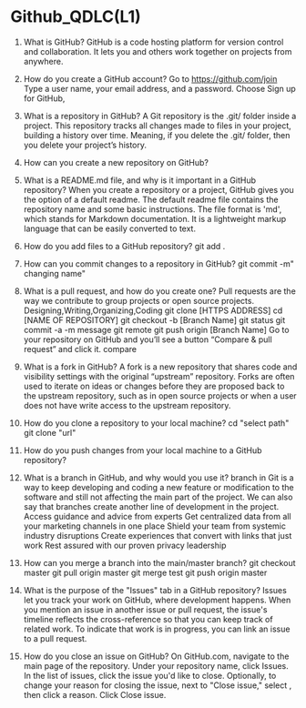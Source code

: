 # Github_QDLC(L1)

1. What is GitHub?
GitHub is a code hosting platform for version control and collaboration. It lets you and others work together on projects from anywhere.
2. How do you create a GitHub account?
Go to https://github.com/join
Type a user name, your email address, and a password.
Choose Sign up for GitHub, 

3. What is a repository in GitHub?
A Git repository is the .git/ folder inside a project. This repository tracks all changes made to files in your project, building a history over time. Meaning, if you delete the .git/ folder, then you delete your project’s history.

4. How can you create a new repository on GitHub?

5. What is a README.md file, and why is it important in a GitHub repository?
When you create a repository or a project, GitHub gives you the option of a default readme. The default readme file contains the repository name and some basic instructions. The file format is 'md', which stands for Markdown documentation. It is a lightweight markup language that can be easily converted to text.

6. How do you add files to a GitHub repository?
git add .

7. How can you commit changes to a repository in GitHub?
git commit -m" changing name"

8. What is a pull request, and how do you create one?
     Pull requests are the way we contribute to group projects or open source projects.
     Designing,Writing,Organizing,Coding
      git clone [HTTPS ADDRESS]
      cd [NAME OF REPOSITORY]
     git checkout -b [Branch Name]
     git status
     git commit -a -m message
     git remote
     git push origin [Branch Name]
      Go to your repository on GitHub and you’ll see a button “Compare & pull request” and click it.
     compare

9. What is a fork in GitHub?
     A fork is a new repository that shares code and visibility settings with the original “upstream” repository. Forks are often used to iterate on ideas or changes before they are proposed back to the upstream repository, such as in open source projects or when a user does not have write access to the upstream repository.

10. How do you clone a repository to your local machine?
     cd "select path"
    git clone "url"
11. How do you push changes from your local machine to a GitHub repository?

12. What is a branch in GitHub, and why would you use it?
     branch in Git is a way to keep developing and coding a new feature or modification to the software and still not affecting the main part of the project. We can also say that branches create another line of development in the project.
     Access guidance and advice from experts
     Get centralized data from all your marketing channels in one place
     Shield your team from systemic industry disruptions
     Create experiences that convert with links that just work
     Rest assured with our proven privacy leadership

13. How can you merge a branch into the main/master branch?
   git checkout master
   git pull origin master
   git merge test
   git push origin master

14. What is the purpose of the "Issues" tab in a GitHub repository?
    Issues let you track your work on GitHub, where development happens. When you mention an issue in another issue or pull request, the issue's timeline reflects the cross-reference so that you can keep track of related work. To indicate that work is in progress, you can link an issue to a pull request.

15. How do you close an issue on GitHub?
    On GitHub.com, navigate to the main page of the repository.
    Under your repository name, click Issues.
    In the list of issues, click the issue you'd like to close.
    Optionally, to change your reason for closing the issue, next to "Close issue," select , then click a reason.
    Click Close issue.
